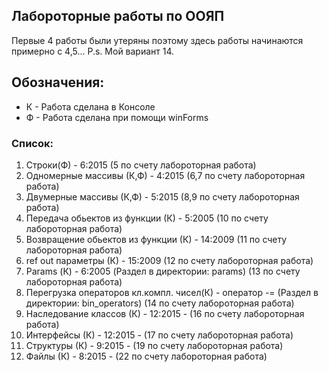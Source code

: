 ## Лабороторные работы по ООЯП
Первые 4 работы были утеряны поэтому здесь работы начинаются примерно с 4,5... P.s. Мой вариант 14.

## Обозначения:
- К - Работа сделана в Консоле
- Ф - Работа сделана при помощи winForms

### Список:
1) Строки(Ф) - 6:2015 (5 по счету лабороторная работа)
2) Одномерные массивы (К,Ф) - 4:2015 (6,7 по счету лабороторная работа)
3) Двумерные массивы (К,Ф) - 5:2015 (8,9 по счету лабороторная работа)
4) Передача обьектов из функции (К) - 5:2005 (10 по счету лабороторная работа)
5) Возвращение обьектов из функции (К) - 14:2009 (11 по счету лабороторная работа)
6) ref out параметры (К) - 15:2009 (12 по счету лабороторная работа) 
7) Params (К) - 6:2005 (Раздел в директории: params) (13 по счету лабороторная работа)
8) Перегрузка операторов кл.компл. чисел(К) - оператор -= (Раздел в директории: bin_operators) (14 по счету лабороторная работа)
9) Наследование классов (К) - 12:2015 - (16 по счету лабороторная работа)
10) Интерфейсы (К) - 12:2015 - (17 по счету лабороторная работа)
11) Структуры (К) - 9:2015 - (19 по счету лабороторная работа)
12) Файлы (К) - 8:2015 - (22 по счету лабороторная работа)